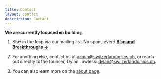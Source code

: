 ```yaml
---
title: Contact
layout: contact
description: Contact
---
```


**We are currently focused on building**.

1. Stay in the loop via our mailing list. No spam, ever:\\
**[Blog and Breakthroughs →](/assets/submission_mailing_list)**

2. For anything else, contact us at [admin@switzerlandomics.ch](mailto:admin@switzerlandomics.ch), or reach out directly to the founder, Dylan Lawless: [dylan@switzerlandomics.ch](mailto:dylan@switzerlandomics.ch).

3. You can also learn more on the [about page](/about).

<!-- | Day       | Opening Hours   | -->
<!-- | --------- | --------------- | -->
<!-- | Monday    | 8:30am - 5:00pm | -->
<!-- | Tuesday   | 8:30am - 5:00pm | -->
<!-- | Wednesday | 8:30am - 5:00pm | -->
<!-- | Thursday  | 8:30am - 5:00pm | -->
<!-- | Friday    | 8:30am - 5:00pm | -->
<!-- | Saturday  | Closed          | -->
<!-- | Saturday  | Closed          | -->
